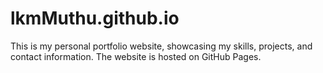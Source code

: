 # lkmMuthu.github.io
This is my personal portfolio website, showcasing my skills, projects, and contact information. The website is hosted on GitHub Pages.
